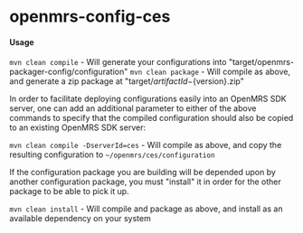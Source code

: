 openmrs-config-ces
==============================

#### Usage

`mvn clean compile` - Will generate your configurations into "target/openmrs-packager-config/configuration"
`mvn clean package` - Will compile as above, and generate a zip package at "target/${artifactId}-${version}.zip"

In order to facilitate deploying configurations easily into an OpenMRS SDK server, one can add an additional parameter
to either of the above commands to specify that the compiled configuration should also be copied to an existing 
OpenMRS SDK server:

`mvn clean compile -DserverId=ces` - Will compile as above, and copy the resulting configuration to `~/openmrs/ces/configuration`

If the configuration package you are building will be depended upon by another configuration package, you must "install" it
in order for the other package to be able to pick it up.

`mvn clean install` - Will compile and package as above, and install as an available dependency on your system
